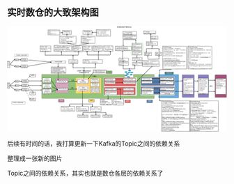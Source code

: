 ## 实时数仓的大致架构图

<img src="./README.assets/image-20220728211219158.png" alt="image-20220728211219158" style="zoom:80%;" />

后续有时间的话，我打算更新一下Kafka的Topic之间的依赖关系

整理成一张新的图片

Topic之间的依赖关系，其实也就是数仓各层的依赖关系了